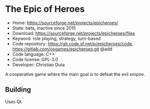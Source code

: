 # The Epic of Heroes

- Home: https://sourceforge.net/projects/epicheroes/
- State: beta, inactive since 2015
- Download: https://sourceforge.net/projects/epicheroes/files
- Keyword: role playing, strategy, turn-based
- Code repository: https://git.code.sf.net/p/epicheroes/code, https://gitlab.com/osgames/epicheroes.git @add
- Code language: C++
- Code license: GPL-3.0
- Developer: Christian Duta

A cooperative game where the main goal is to defeat the evil empire.

## Building

Uses Qt.
